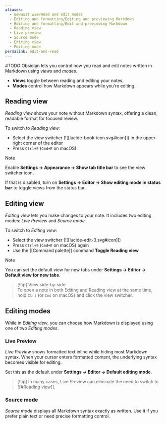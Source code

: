 ```yaml
---
aliases:
  - Gewusst wie/Read and edit modes
  - Editing and formatting/Editing and previewing Markdown
  - Editing and formatting/Edit and previewing Markdown
  - Reading view
  - Live preview
  - Source mode
  - Editing view
  - Editing mode
permalink: edit-and-read
---
```

#TODO
Obsidian lets you control how you read and edit notes written in Markdown using _views_ and _modes_.

- **Views** toggle between reading and editing your notes.
- **Modes** control how Markdown appears while you're editing.

## Reading view

*Reading view* shows your note without Markdown syntax, offering a clean, readable format for focused review.

To switch to *Reading view*:
- Select the view switcher (![[lucide-book-icon.svg#icon]]) in the upper-right corner of the editor
- Press `Ctrl+E` (`Cmd+E` on macOS).

> [!note]
> Enable **Settings → Appearance → Show tab title bar** to see the view switcher icon.  
> 
> If that is disabled, turn on **Settings → Editor → Show editing mode in status bar** to toggle views from the status bar.

## Editing view

*Editing view* lets you make changes to your note. It includes two editing modes: *Live Preview* and *Source mode*.

To switch to *Editing view*:
- Select the view switcher (![[lucide-edit-3.svg#icon]])
- Press `Ctrl+E` (`Cmd+E` on macOS) again
- Use the [[Command palette]] command **Toggle Reading view**

> [!note]
> You can set the default view for new tabs under **Settings → Editor → Default view for new tabs**.

> [!tip] View side-by-side  
> To open a note in both Editing and Reading view at the same time, hold `Ctrl` (or `Cmd` on macOS) and click the view switcher.

## Editing modes

While in *Editing view*, you can choose how Markdown is displayed using one of two *Editing modes*.

### Live Preview

*Live Preview* shows formatted text inline while hiding most Markdown syntax. When your cursor enters formatted content, the underlying syntax becomes visible for editing.

Set this as the default under **Settings → Editor → Default editing mode**.

> [!tip] In many cases, Live Preview can eliminate the need to switch to [[#Reading view]].

### Source mode

*Source mode* displays all Markdown syntax exactly as written. Use it if you prefer plain text or need precise formatting control.
